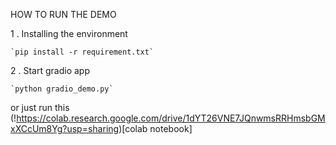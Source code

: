 HOW TO RUN THE DEMO

1 . Installing the environment

    `pip install -r requirement.txt`

2 . Start gradio app

    `python gradio_demo.py`

or just run this (!https://colab.research.google.com/drive/1dYT26VNE7JQnwmsRRHmsbGMxXCcUm8Yg?usp=sharing)[colab notebook]
